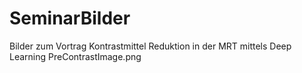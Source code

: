 # SeminarBilder
Bilder zum Vortrag Kontrastmittel Reduktion   in der MRT mittels  Deep Learning
PreContrastImage.png
